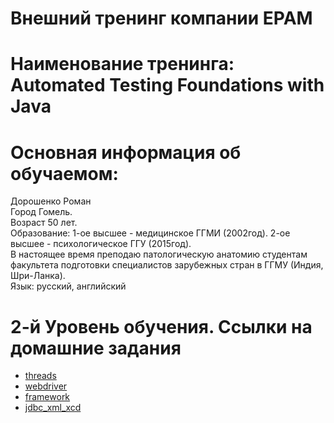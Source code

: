 # Внешний тренинг компании EPAM
# Наименование тренинга: Automated Testing Foundations with Java
# Основная информация об обучаемом:  
Дорошенко Роман  
Город Гомель.   
Возраст 50 лет.  
Образование: 1-ое высшее - медицинское ГГМИ (2002год).  2-ое высшее - психологическое ГГУ (2015год).  
В настоящее время преподаю патологическую анатомию студентам факультета подготовки специалистов зарубежных стран в ГГМУ (Индия, Шри-Ланка).  
Язык: русский, английский   
# 2-й Уровень обучения. Ссылки на домашние задания 
* [threads](threads/)  
* [webdriver](webdriver/)  
* [framework](framework/)
* [jdbc_xml_xcd](jdbc_xml)



